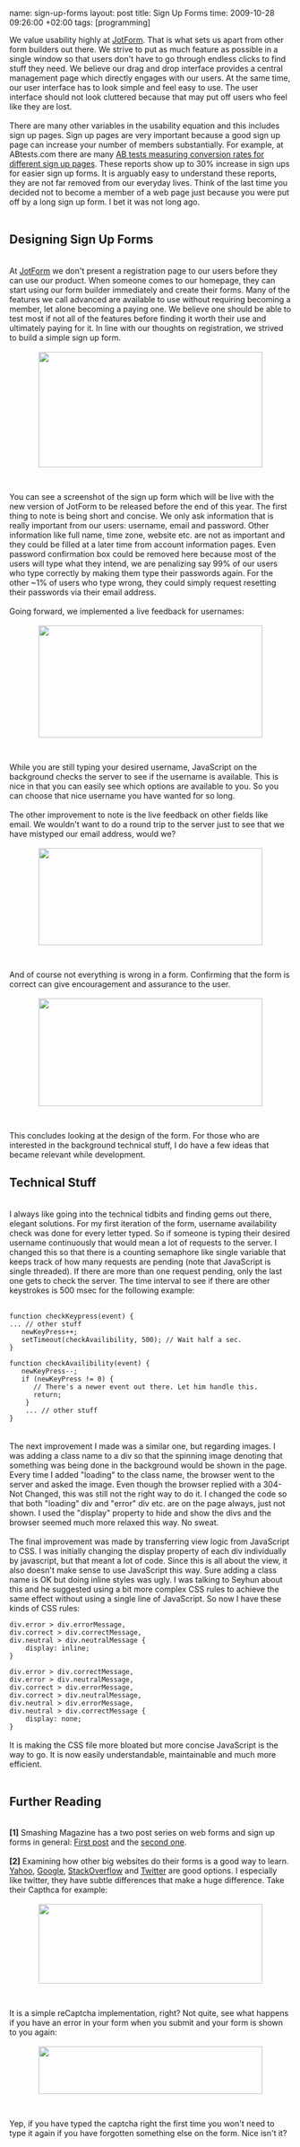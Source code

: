 name: sign-up-forms
layout: post
title: Sign Up Forms
time: 2009-10-28 09:26:00 +02:00
tags: [programming]

We value usability highly at <a href="http://www.jotform.com/">JotForm</a>. That is what sets us apart from other form builders out there. We strive to put as much feature as possible in a single window so that users don't have to go through endless clicks to find stuff they need. We believe our drag and drop interface provides a central management page which directly engages with our users. At the same time, our user interface has to look simple and feel easy to use. The user interface should not look cluttered because that may put off users who feel like they are lost. <br /><br />There are many other variables in the usability equation and this includes sign up pages. Sign up pages are very important because a good sign up page can increase your number of members substantially. For example, at ABtests.com there are many <a href="http://www.abtests.com/browse/sign-up/">AB tests measuring conversion rates for different sign up pages</a>. These reports show up to 30% increase in sign ups for easier sign up forms. It is arguably easy to understand these reports, they are not far removed from our everyday lives. Think of the last time you decided not to become a member of a web page just because you were put off by a long sign up form. I bet it was not long ago.<br /><br />
<h2>Designing Sign Up Forms</h2><br />At <a href="http://www.jotform.com/">JotForm</a> we don't present a registration page to our users before they can use our product. When someone comes to our homepage, they can start using our form builder immediately and create their forms. Many of the features we call advanced are available to use without requiring becoming a member, let alone becoming a paying one. We believe one should be able to test most if not all of the features before finding it worth their use and ultimately paying for it. In line with our thoughts on registration, we strived to build a simple sign up form.<br /><br /><a href="http://3.bp.blogspot.com/_AZvuJ9kmERM/SugCejgGJJI/AAAAAAAABTY/IB1SVoofsjI/s1600-h/Picture+2.png"><img style="display:block; margin:0px auto 10px; text-align:center;cursor:pointer; cursor:hand;width: 400px; height: 206px;" src="http://3.bp.blogspot.com/_AZvuJ9kmERM/SugCejgGJJI/AAAAAAAABTY/IB1SVoofsjI/s400/Picture+2.png" border="0" alt=""id="BLOGGER_PHOTO_ID_5397566877352731794" /></a><br /><br />You can see a screenshot of the sign up form which will be live with the new version of JotForm to be released before the end of this year. The first thing to note is being short and concise. We only ask information that is really important from our users: username, email and password. Other information like full name, time zone, website etc. are not as important and they could be filled at a later time from account information pages. Even password confirmation box could be removed here because most of the users will type what they intend, we are penalizing say 99% of our users who type correctly by making them type their passwords again. For the other ~1% of users who type wrong, they could simply request resetting their passwords via their email address. <br /><br />Going forward, we implemented a live feedback for usernames:<br /><br /><a href="http://4.bp.blogspot.com/_AZvuJ9kmERM/SugCe-EurhI/AAAAAAAABTg/HsYNQM5cA4U/s1600-h/Picture+3.png"><img style="display:block; margin:0px auto 10px; text-align:center;cursor:pointer; cursor:hand;width: 400px; height: 200px;" src="http://4.bp.blogspot.com/_AZvuJ9kmERM/SugCe-EurhI/AAAAAAAABTg/HsYNQM5cA4U/s400/Picture+3.png" border="0" alt=""id="BLOGGER_PHOTO_ID_5397566884485705234" /></a><br /><br />While you are still typing your desired username, JavaScript on the background checks the server to see if the username is available. This is nice in that you can easily see which options are available to you. So you can choose that nice username you have wanted for so long.<br /><br />The other improvement to note is the live feedback on other fields like email. We wouldn't want to do a round trip to the server just to see that we have mistyped our email address, would we?<br /><br /><a href="http://3.bp.blogspot.com/_AZvuJ9kmERM/SugJwPsEA9I/AAAAAAAABUQ/-o3mRpYFWKM/s1600-h/feedback1.png"><img style="display:block; margin:0px auto 10px; text-align:center;cursor:pointer; cursor:hand;width: 400px; height: 173px;" src="http://3.bp.blogspot.com/_AZvuJ9kmERM/SugJwPsEA9I/AAAAAAAABUQ/-o3mRpYFWKM/s400/feedback1.png" border="0" alt=""id="BLOGGER_PHOTO_ID_5397574877853254610" /></a><br /><br />And of course not everything is wrong in a form. Confirming that the form is correct can give encouragement and assurance to the user.<br /><br /><a href="http://3.bp.blogspot.com/_AZvuJ9kmERM/SugJwLWIXDI/AAAAAAAABUY/odAZtFwWfpc/s1600-h/feedback2.png"><img style="display:block; margin:0px auto 10px; text-align:center;cursor:pointer; cursor:hand;width: 400px; height: 192px;" src="http://3.bp.blogspot.com/_AZvuJ9kmERM/SugJwLWIXDI/AAAAAAAABUY/odAZtFwWfpc/s400/feedback2.png" border="0" alt=""id="BLOGGER_PHOTO_ID_5397574876687522866" /></a><br /><br />This concludes looking at the design of the form. For those who are interested in the background technical stuff, I do have a few ideas that became relevant while development.<br /><h2>Technical Stuff</h2><br />I always like going into the technical tidbits and finding gems out there, elegant solutions. For my first iteration of the form, username availability check was done for every letter typed. So if someone is typing their desired username continuously that would mean a lot of requests to the server. I changed this so that there is a counting semaphore like single variable that keeps track of how many requests are pending (note that JavaScript is single threaded). If there are more than one request pending, only the last one gets to check the server. The time interval to see if there are other keystrokes is 500 msec for the following example:<br /><br /><code><br />function checkKeypress(event) {<br />... // other stuff<br />   newKeyPress++;<br />   setTimeout(checkAvailibility, 500); // Wait half a sec.<br />}<br />            <br />function checkAvailibility(event) {<br />   newKeyPress--;<br />   if (newKeyPress != 0) {<br />      // There's a newer event out there. Let him handle this.<br />      return;<br />    }<br />    ... // other stuff <br />}<br /></code><br /><br />The next improvement I made was a similar one, but regarding images. I was adding a class name to a div so that the spinning image denoting that something was being done in the background would be shown in the page. Every time I added "loading" to the class name, the browser went to the server and asked the image. Even though the browser replied with a 304- Not Changed, this was still not the right way to do it. I changed the code so that both "loading" div and "error" div etc. are on the page always, just not shown. I used the "display" property to hide and show the divs and the browser seemed much more relaxed this way. No sweat.<br /><br />The final improvement was made by transferring view logic from JavaScript to CSS. I was initially changing the display property of each div individually by javascript, but that meant a lot of code. Since this is all about the view, it also doesn't make sense to use JavaScript this way. Sure adding a class name is OK but doing inline styles was ugly. I was talking to Seyhun about this and he suggested using a bit more complex CSS rules to achieve the same effect without using a single line of JavaScript. So now I have these kinds of CSS rules:<br /><code><br />div.error > div.errorMessage, <br />div.correct > div.correctMessage,<br />div.neutral > div.neutralMessage {<br />    display: inline;<br />}<br /><br />div.error > div.correctMessage,<br />div.error > div.neutralMessage,<br />div.correct > div.errorMessage,<br />div.correct > div.neutralMessage, <br />div.neutral > div.errorMessage, <br />div.neutral > div.correctMessage {<br />    display: none;<br />}<br /></code><br />It is making the CSS file more bloated but more concise JavaScript is the way to go. It is now easily understandable, maintainable and much more efficient.<br /><br /><h2>Further Reading</h2><br /><span style="font-weight:bold;">[1]</span> Smashing Magazine has a two post series on web forms and sign up forms in general: <a href="http://www.smashingmagazine.com/2008/07/04/web-form-design-patterns-sign-up-forms/">First post</a> and the <a href="http://www.smashingmagazine.com/2008/07/08/web-form-design-patterns-sign-up-forms-part-2/">second one</a>.<br /><br /><span style="font-weight:bold;">[2]</span> Examining how other big websites do their forms is a good way to learn. <a href="https://edit.yahoo.com/registration?.src=fp&.intl=us&.done=http://m.www.yahoo.com/">Yahoo</a>, <a href="https://www.google.com/accounts/NewAccount?service=mail&continue=http%3A%2F%2Fmail.google.com%2Fmail%2Fe-11-1170c3e68f5e9438226596365960310f-39454a9bbdf47c219e87eb119cc4aa73b05996df&type=2">Google</a>, <a href="http://stackoverflow.com/users/login?returnurl=%2f">StackOverflow</a> and <a href="https://twitter.com/signup">Twitter</a> are good options. I especially like twitter, they have subtle differences that make a huge difference. Take their Capthca for example:<br /><br /><a href="http://2.bp.blogspot.com/_AZvuJ9kmERM/SugGoTkOxkI/AAAAAAAABUA/nWbIYLDzcHE/s1600-h/twitter2.png"><img style="display:block; margin:0px auto 10px; text-align:center;cursor:pointer; cursor:hand;width: 400px; height: 142px;" src="http://2.bp.blogspot.com/_AZvuJ9kmERM/SugGoTkOxkI/AAAAAAAABUA/nWbIYLDzcHE/s400/twitter2.png" border="0" alt=""id="BLOGGER_PHOTO_ID_5397571442920310338" /></a><br /><br />It is a simple reCaptcha implementation, right? Not quite, see what happens if you have an error in your form when you submit and your form is shown to you again:<br /><br /><a href="http://1.bp.blogspot.com/_AZvuJ9kmERM/SugGoepN1QI/AAAAAAAABT4/xcGqbbcBy_Y/s1600-h/twitter1.png"><img style="display:block; margin:0px auto 10px; text-align:center;cursor:pointer; cursor:hand;width: 400px; height: 85px;" src="http://1.bp.blogspot.com/_AZvuJ9kmERM/SugGoepN1QI/AAAAAAAABT4/xcGqbbcBy_Y/s400/twitter1.png" border="0" alt=""id="BLOGGER_PHOTO_ID_5397571445894010114" /></a><br /><br />Yep, if you have typed the captcha right the first time you won't need to type it again if you have forgotten something else on the form. Nice isn't it?
